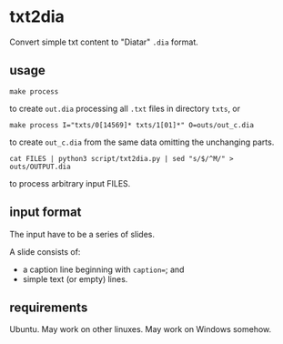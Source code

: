 # txt2dia
Convert simple txt content to "Diatar" `.dia` format.

## usage

```
make process
```

to create `out.dia` processing all `.txt` files in directory `txts`, or

```
make process I="txts/0[14569]* txts/1[01]*" O=outs/out_c.dia
```

to create `out_c.dia` from the same data omitting the unchanging parts.

```
cat FILES | python3 script/txt2dia.py | sed "s/$/^M/" > outs/OUTPUT.dia
```

to process arbitrary input FILES.

## input format

The input have to be a series of slides.

A slide consists of:
 * a caption line beginning with `caption=`; and
 * simple text (or empty) lines.

## requirements

Ubuntu. May work on other linuxes. May work on Windows somehow.

